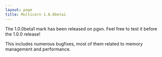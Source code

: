 ```yaml
---
layout: page
title: Multicorn 1.0.0beta1
---
```


The 1.0.0beta1 mark has been released on pgxn. Feel free to test it before the
1.0.0 release!

This includes numerous bugfixes, most of them related to memory management and
performance.
